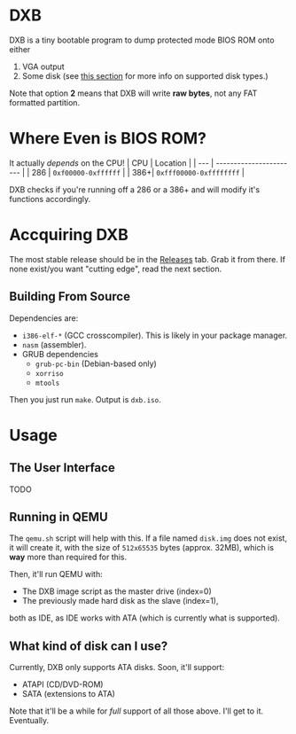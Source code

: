 # DXB
DXB is a tiny bootable program to dump protected mode BIOS ROM onto either
1. VGA output
2. Some disk (see [this section](#what-kind-of-disk-can-i-use) for 
more info on supported disk types.)

Note that option **2** means that DXB will write **raw bytes**, not any
FAT formatted partition.

# Where Even is BIOS ROM?
It actually *depends* on the CPU!
| CPU |        Location         |
| --- | ----------------------- |
| 286 | `0xf00000-0xffffff`     |
| 386+| `0xfff00000-0xffffffff` |

DXB checks if you're running off a 286 or a 386+ and will modify it's
functions accordingly.

# Accquiring DXB
The most stable release should be in the
[Releases](https://github.com/mxtlrr/DXB/releases) tab. Grab it from there.
If none exist/you want "cutting edge", read the next section.

## Building From Source
Dependencies are:
- `i386-elf-*` (GCC crosscompiler). This is likely in your package manager.
- `nasm` (assembler).
- GRUB dependencies
  - `grub-pc-bin` (Debian-based only)
  - `xorriso`
  - `mtools`

Then you just run `make`. Output is `dxb.iso`.

# Usage
## The User Interface
TODO

## Running in QEMU
The `qemu.sh` script will help with this. If a file named `disk.img` does
not exist, it will create it, with the size of `512x65535` bytes (approx.
32MB), which is **way** more than required for this.

Then, it'll run QEMU with:
- The DXB image script as the master drive (index=0)
- The previously made hard disk as the slave (index=1),

both as IDE, as IDE works with ATA (which is currently what is supported).

## What kind of disk can I use?
Currently, DXB only supports ATA disks. Soon, it'll support:
- ATAPI (CD/DVD-ROM)
- SATA (extensions to ATA)

Note that it'll be a while for *full* support of all those above.
I'll get to it. Eventually.